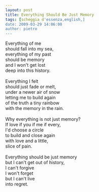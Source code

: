 ```yaml
---
layout: post
title: Everything Should Be Just Memory
tags: [scheggia d'essenza,english,]
date: 2009-03-29 14:06:00
author: pietro
---
```

Everything of me<br/>should fall into my sea,<br/>everything of my past<br/>should be memory<br/>and I won't get lost<br/>deep into this history.<br/><br/>Everything I felt<br/>should just fade or melt,<br/>under a newer air of snow<br/>letting me to build again<br/>of the truth a tiny rainbow<br/>with the memory in the rain.<br/><br/>Why everything is not just memory?<br/>If love if you if me if every,<br/>I'd choose a circle<br/>to build and close again<br/>with love and a little,<br/>slice of pain.<br/><br/>Everything should be just memory<br/>but I can't get out of history,<br/>I can't forgive<br/>I won't forget<br/>but I can't live<br/>into regret.
